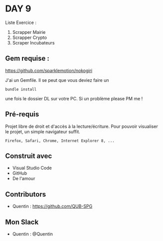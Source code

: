 # DAY 9
Liste Exercice :
1. Scrapper Mairie
2. Scrapper Crypto
3. Scraper Incubateurs

## Gem requise :
https://github.com/sparklemotion/nokogiri

J'ai un Gemfile. Il se peut que vous deviez faire un 
```
bundle install
```
une fois le dossier DL sur votre PC. Si un problème please PM me !

## Pré-requis

Projet libre de droit et d'accès à la lecture/écriture. 
Pour pouvoir visualiser le projet, un simple navigateur suffit.


```
Firefox, Safari, Chrome, Internet Explorer 8, ...
```

## Construit avec

* Visual Studio Code
* GitHub
* De l'amour


## Contributors

* Quentin : https://github.com/QUB-SPG

## Mon Slack

* Quentin : @Quentin

